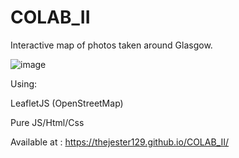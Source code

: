 # COLAB_II

Interactive map of photos taken around Glasgow.

![image](https://user-images.githubusercontent.com/51316224/152679483-26bb5448-4fea-40d0-9f38-58aaca4db394.png)

Using:

LeafletJS (OpenStreetMap)

Pure JS/Html/Css

Available at : 
https://thejester129.github.io/COLAB_II/
